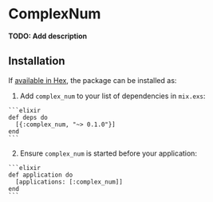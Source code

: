 # ComplexNum

**TODO: Add description**

## Installation

If [available in Hex](https://hex.pm/docs/publish), the package can be installed as:

  1. Add `complex_num` to your list of dependencies in `mix.exs`:

    ```elixir
    def deps do
      [{:complex_num, "~> 0.1.0"}]
    end
    ```

  2. Ensure `complex_num` is started before your application:

    ```elixir
    def application do
      [applications: [:complex_num]]
    end
    ```

